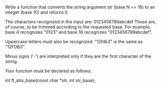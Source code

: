 Write a function that converts the string argument str (base N <= 16)
to an integer (base 10) and returns it.

The characters recognized in the input are: 0123456789abcdef
Those are, of course, to be trimmed according to the requested base. For
example, base 4 recognizes "0123" and base 16 recognizes "0123456789abcdef".

Uppercase letters must also be recognized: "12fdb3" is the same as "12FDB3".

Minus signs ('-') are interpreted only if they are the first character of the
string.

Your function must be declared as follows:

int	ft_atoi_base(const char *str, int str_base);
